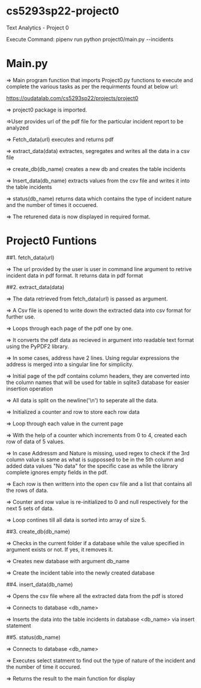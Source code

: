 # cs5293sp22-project0
Text Analytics - Project 0 

Execute Command: pipenv run python project0/main.py --incidents <url>

Main.py
=======
=> Main program function that imports Project0.py functions to execute and complete the various tasks as per the requirments found at below url:

https://oudatalab.com/cs5293sp22/projects/project0

=> project0 package is imported.

=>User provides url of the pdf file for the particular incident report to be analyzed

=> Fetch_data(url) executes and returns pdf

=> extract_data(data) extractes, segregates and writes all the data in a csv file

=> create_db(db_name) creates a new db and creates the table incidents

=> Insert_data(db_name) extracts values from the csv file and writes it into the table incidents

=> status(db_name) returns data which contains the type of incident nature and the number of times it occuered.

=> The returened data is now displayed in required format.

Project0 Funtions
=================
##1. fetch_data(url)

=> The url provided by the user is user in command line argument to retrive incident data in pdf format. It returns data in pdf format


##2. extract_data(data)

=> The data retrieved from fetch_data(url) is passed as argument.

=> A Csv file is opened to write down the extracted data into csv format for further use.

=> Loops through each page of the pdf one by one.

=> It converts the pdf data as recieved in argument into readable text format using the PyPDF2 library.

=> In some cases, address have 2 lines. Using regular expressions the address is merged into a singular line for simplicity.

=> Initial page of the pdf contains column headers, they are converted into the column names that will be used for table in sqlite3 database for easier insertion operation

=> All data is split on the newline('\n') to seperate all the data.

=> Initialized a counter and row to store each row data

=> Loop through each value in the current page

=> With the help of a counter which increments from 0 to 4, created each row of data of 5 values.

=> In case Addressm and Nature is missing, used regex to check if the 3rd column value is same as what is suppossed to be in the 5th column and added data values "No data" for the specific case as while the library complete ignores empty fields in the pdf.

=> Each row is then writtern into the open csv file and a list that contains all the rows of data.

=> Counter and row value is re-initialized to 0 and null respectively for the next 5 sets of data.

=> Loop contines till all data is sorted into array of size 5.


##3. create_db(db_name)

=> Checks in the current folder if a database while the value specified in argument exists or not. If yes, it removes it.

=> Creates new database with argument db_name

=> Create the incident table into the newly created database


##4. insert_data(db_name)

=> Opens the csv file where all the extracted data from the pdf is stored

=> Connects to database <db_name>

=> Inserts the data into the table incidents in database <db_name> via insert statement 


##5. status(db_name) 

=> Connects to database <db_name>

=> Executes select statment to find out the type of nature of the incident and the number of time it occured.

=> Returns the result to the main function for display

